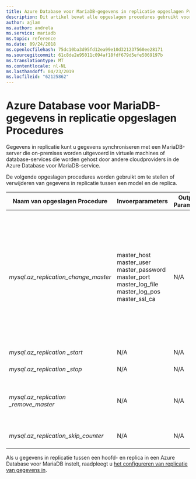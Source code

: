 ```yaml
---
title: Azure Database voor MariaDB-gegevens in replicatie opgeslagen Procedures
description: Dit artikel bevat alle opgeslagen procedures gebruikt voor replicatie van gegevens in.
author: ajlam
ms.author: andrela
ms.service: mariadb
ms.topic: reference
ms.date: 09/24/2018
ms.openlocfilehash: 75dc10ba3d95fd12ea99e10d321237560ee28171
ms.sourcegitcommit: 61c8de2e95011c094af18fdf679d5efe5069197b
ms.translationtype: MT
ms.contentlocale: nl-NL
ms.lasthandoff: 04/23/2019
ms.locfileid: "62125862"
---
```

# <a name="azure-database-for-mariadb-data-in-replication-stored-procedures"></a>Azure Database voor MariaDB-gegevens in replicatie opgeslagen Procedures

Gegevens in replicatie kunt u gegevens synchroniseren met een MariaDB-server die on-premises worden uitgevoerd in virtuele machines of database-services die worden gehost door andere cloudproviders in de Azure Database voor MariaDB-service.

De volgende opgeslagen procedures worden gebruikt om te stellen of verwijderen van gegevens in replicatie tussen een model en de replica.

|**Naam van opgeslagen Procedure**|**Invoerparameters**|**Output-Parameters**|**Gebruik Opmerking**|
|-----|-----|-----|-----|
|*mysql.az_replication_change_master*|master_host<br/>master_user<br/>master_password<br/>master_port<br/>master_log_file<br/>master_log_pos<br/>master_ssl_ca|N/A|In de context van het CA-certificaat in de parameter master_ssl_ca doorgeven om over te dragen gegevens met SSL-modus. </br><br>In een lege tekenreeks in de parameter master_ssl_ca doorgeven om over te dragen gegevens zonder SSL.|
|*mysql.az_replication _start*|N/A|N/A|Replicatie is gestart.|
|*mysql.az_replication _stop*|N/A|N/A|Replicatie beëindigen.|
|*mysql.az_replication _remove_master*|N/A|N/A|Hiermee verwijdert u de replicatierelatie tussen de hoofd- en replica.|
|*mysql.az_replication_skip_counter*|N/A|N/A|Hiermee slaat u een fout bij de replicatie.|

Als u gegevens in replicatie tussen een hoofd- en replica in een Azure Database voor MariaDB instelt, raadpleegt u [het configureren van replicatie van gegevens in](howto-data-in-replication.md).
